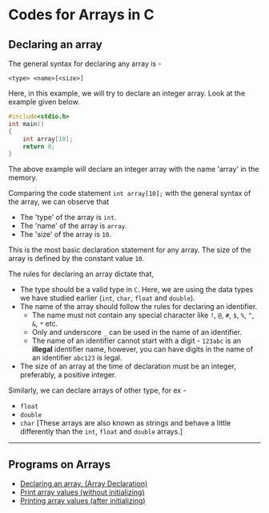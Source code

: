 # Codes for Arrays in C



## Declaring an array  

The general syntax for declaring any array is - 

`<type> <name>[<size>]`

Here, in this example, we will try to declare an integer array. Look at the example given below.

```C
#include<stdio.h>
int main()
{
    int array[10];
    return 0;
}
```

The above example will declare an integer array with the name 'array' in the memory.

Comparing the code statement `int array[10];` with the general syntax of the array, we can observe that

* The 'type' of the array is `int`.
* The 'name' of the array is `array`.
* The 'size' of the array is `10`.

This is the most basic declaration statement for any array. The size of the array is defined by the constant value `10`.

The rules for declaring an array dictate that,

* The type should be a valid type in `C`. Here, we are using the data types we have studied earlier (`int`, `char`, `float` and `double`).
* The name of the array should follow the rules for declaring an identifier.
  * The name must not contain any special character like `!`, `@`,  `#`,  `$`,  `%`,  `^`,  `&`, `*` etc.
  * Only and underscore `_` can be used in the name of an identifier.
  * The name of an identifier cannot start with a digit - `123abc` is an **illegal** identifier name, however, you can have digits in the name of an identifier `abc123` is legal.
* The size of an array at the time of declaration must be an integer, preferably, a positive integer.

Similarly, we can declare arrays of other type, for ex - 

* `float`
* `double`
* `char` [These arrays are also known as strings and behave a little differently than the `int`, `float` and `double` arrays.]



______



## Programs on Arrays

* [Declaring an array. (Array Declaration)](https://github.com/dbc2201/gla-bcsc0001-2018/blob/master/codes/arrays/basic.c)  
* [Print array values (without initializing)](https://github.com/dbc2201/gla-bcsc0001-2018/blob/master/codes/arrays/initialize.c)  
* [Printing array values (after initializing)](https://github.com/dbc2201/gla-bcsc0001-2018/blob/master/codes/arrays/initialize2.c)  